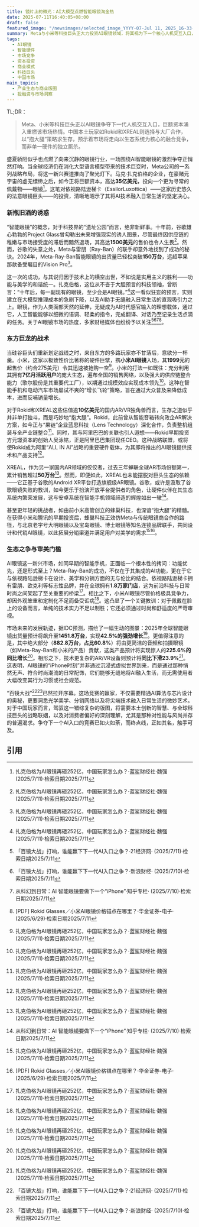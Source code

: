 ```yaml
---
title: 镜片上的微光：AI大模型点燃智能眼镜淘金热
date: 2025-07-11T16:40:05+08:00
draft: false
featured_image: "/newsimages/selected_image_YYYY-07-Jul 11, 2025_16-33-09-186.jpg"
summary: Meta与小米等科技巨头正大力投资AI眼镜领域，将其视为下一个核心人机交互入口，重新点燃了曾一度沉寂的市场。中国本土的AI眼镜制造商则采取与大厂深度合作的策略，共同塑造一个融合技术、时尚与生态的未来智能视界，预示着一场围绕生态系统而非单一硬件的激烈竞争。
tags: 
  - AI眼镜
  - 智能硬件
  - 市场竞争
  - 资本投资
  - 商业模式
  - 科技巨头
  - 中国市场
main_topics: 
  - 产业生态与商业版图
  - 投融资与市场洞察
---
```


TL;DR：
>Meta、小米等科技巨头正以AI眼镜争夺下一代人机交互入口，巨额资本涌入重燃该市场热情。中国本土玩家如Rokid和XREAL则选择与大厂合作，以“抱大腿”策略求生存，预示着市场将走向以生态系统为核心的融合竞争，而非单一硬件的独立厮杀。

盛夏骄阳似乎也点燃了向来沉静的眼镜行业，一场围绕AI智能眼镜的激烈争夺正悄然打响。当全球经济仍在消化大型语言模型带来的技术巨变时，Meta公司的一系列战略布局，将这一新兴赛道推向了聚光灯下。马克·扎克伯格的企业，在豪赌元宇宙的虚无缥缈之后，如今正将巨额资本，高达**35亿美元**，投向一个更为寻常的佩戴物——眼镜[^1]。这笔对依视路陆逊梯卡（EssilorLuxottica）——这家历史悠久的法意眼镜巨头——的投资，清晰地昭示了其将AI技术融入日常生活的坚定决心。

### 新瓶旧酒的诱惑

“智能眼镜”的概念，对于科技界的“遗址公园”而言，绝非新鲜事。十年前，谷歌雄心勃勃的Project Glass曾勾勒出未来增强现实的诱人图景，尽管最终因供应链的稚嫩与市场接受度的滞后而黯然退场，其高达**1500美元**的售价也令人生畏[^1]。然而，谷歌的失意之处，Meta与雷朋（Ray-Ban）的联手却意外地找到了成功的秘诀。2024年，Meta-Ray-Ban智能眼镜的出货量已轻松突破**150万台**，远超苹果那款备受瞩目的Vision Pro[^1]。

这一次的成功，与其说归因于技术上的横空出世，不如说是实用主义的胜利——功能与美学的和谐统一。扎克伯格，这位从不吝于大胆预言的科技领袖，曾断言：“十年后，每一副现有的眼镜，至少会是AI眼镜。”[^1]这一看似狂妄的预言，实则建立在大模型推理成本的急剧下降，以及AI助手无缝融入日常生活的直观吸引力之上。眼镜，作为人类面部天然的延伸，无疑成为AI时代感官输入的理想载体，通过它，人工智能能够以细微的语调、轻柔的指令，完成翻译、对话乃至记录生活点滴的任务。关于AI眼镜市场的热度，多家财经媒体也纷纷予以关注[^2][^3][^4][^5]。

### 东方巨龙的战术

当硅谷巨头们重新划定战线之时，来自东方的多路玩家亦不甘落后，意欲分一杯羹。小米，这家以极致性价比著称的硬件巨擘，携**小米AI眼镜**入场，其**1999元**的起售价（约合275美元）令其迅速被抢购一空[^1]。小米的打法一如既往：充分利用其拥有**7亿月活跃用户**的庞大生态，遍布全国的销售网络，以及强大的供应链整合能力（歌尔股份是其重要代工厂），以期通过规模效应实现成本领先[^1]。这种在智能手机和电动汽车市场屡试不爽的“增长飞轮”策略，旨在通过大众普及来降低成本，进而反哺销量增长。

对于Rokid和XREAL这些估值逾**10亿美元**的国内AR/VR独角兽而言，生存之道似乎并非单打独斗，而是巧妙地“抱大腿”。Rokid，此前曾从智能音箱转向政企AR解决方案，如今正与“果链”企业蓝思科技（Lens Technology）深化合作，负责整机组装与全产业链整合[^1]。同时，其与阿里巴巴的关联也引人遐想——Rokid早期投资方元璟资本的创始人吴泳铭，正是阿里巴巴集团现任CEO。这种战略联盟，或将使Rokid成为阿里“ALL IN AI”战略的重要硬件载体，为其即将推出的AI眼镜提供技术和产品支持[^1]。

XREAL，作为另一家国内AR领域的佼佼者，过去三年蝉联全球AR市场份额第一，累计销售超过**50万台**[^1]。然而，即便如此，XREAL也未能摆脱对巨头生态的依赖——它正基于谷歌的Android XR平台打造旗舰级AR眼镜。谷歌，或许是汲取了谷歌眼镜失败的教训，如今更乐于扮演开放平台提供者的角色，让硬件伙伴在其生态系统内繁荣发展，这与安卓系统在智能手机领域缔造的辉煌如出一辙[^4]。

甚至更年轻的挑战者，如由前小米高管创立的蜂巢科技，也深谙“抱大腿”的精髓。在获得小米和腾讯的早期投资后，蜂巢科技正效仿Meta与传统眼镜商合作的路径，与北京老字号大明眼镜以及宝岛眼镜、博士眼镜等知名连锁品牌联手，共同设计和代销AI眼镜，以此拓展分销渠道并满足用户对美学的需求[^1][^5]。

### 生态之争与审美门槛

AI眼镜这一新兴市场，如同早期的智能手机，正面临一个根本性的拷问：功能优先，还是形式至上？Meta-Ray-Ban的成功，不仅在于其集成的AI功能，更在于它与依视路陆逊梯卡在设计、美学和分销方面的无与伦比的结合。依视路陆逊梯卡拥有雷朋、欧克利等标志性品牌，并在全球拥有**1.8万家门店**，这为前沿科技与日常时尚之间架起了至关重要的桥梁[^1]。相比之下，小米AI眼镜尽管价格极具竞争力，却因外观笨重和定制化不足而备受诟病[^1]。这凸显了一个关键教训：对于佩戴在脸上的设备而言，单纯的技术实力不足以制胜；它还必须通过时尚和舒适度的严苛审视。

市场未来的发展轨迹，据IDC预测，描绘了一幅生动的图景：2025年全球智能眼镜出货量预计将飙升至**1451.8万台**，实现**42.5%的强劲增长**[^1]。更值得注意的是，其中绝大部分（**882.8万台，占比60.8%**）将由更简洁的音频和拍摄眼镜（如Meta-Ray-Ban和小米的产品）贡献，这类产品预计将实现惊人的**225.6%的同比增长**[^1]。相形之下，技术更复杂的AR/VR设备则预计将**同比下滑23.9%**[^1]。这表明，AI眼镜的“iPhone时刻”并非通过沉浸式虚拟世界到来，而是通过那种悄然无声、符合时尚潮流的日常配饰，它们能够无缝地将AI融入生活，而无需使用者大幅改变其行为习惯或社会规范。

“百镜大战”[^2][^3]已然拉开序幕。这场竞赛的赢家，不仅需要精通AI算法与芯片设计的奥秘，更要洞悉光学美学、分销网络以及将尖端技术融入日常生活的微妙艺术。对于中国玩家而言，驾驭这一错综复杂的版图，将需要本土创新的智慧、与全球科技巨头的战略联姻，以及对消费者偏好的深刻理解，尤其是那种对性能与风尚并存的普遍渴求。争夺下一个AI入口的竞赛已如火如荼，而终点线，正如其名，触手可及。

## 引用
[^1]: 扎克伯格为AI眼镜再砸252亿，中国玩家怎么办？·蓝鲨财经社·魏强 (2025/7/11)·检索日期2025/7/11
[^2]: 「百镜大战」打响，谁能赢下下一代AI入口之争？·21经济网· (2025/7/11)·检索日期2025/7/11
[^3]: 「百镜大战」打响，谁能赢下下一代AI入口之争？·新浪财经· (2025/7/10)·检索日期2025/7/11
[^4]: 从科幻到日常：AI 智能眼镜要做下一个“iPhone”·知乎专栏· (2025/7/10)·检索日期2025/7/11
[^5]: [PDF] Rokid Glasses／小米AI眼镜价格锚点在哪里？·华金证券-电子· (2025/6/29)·检索日期2025/7/11
